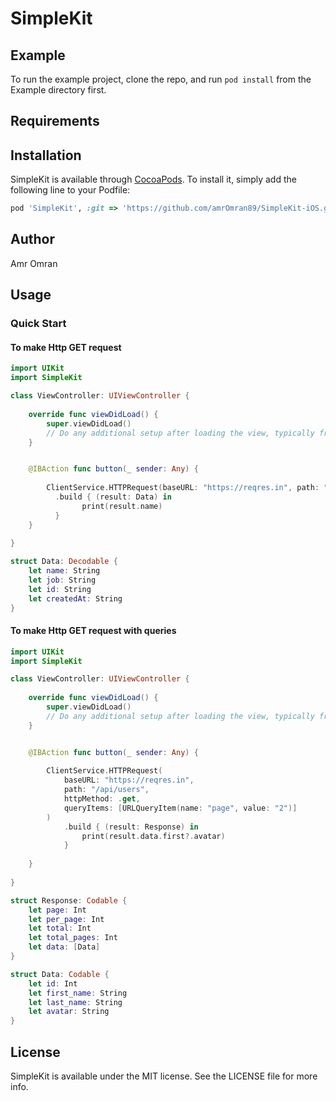 # SimpleKit


## Example

To run the example project, clone the repo, and run `pod install` from the Example directory first.

## Requirements

## Installation

SimpleKit is available through [CocoaPods](https://cocoapods.org). To install
it, simply add the following line to your Podfile:

```ruby
pod 'SimpleKit', :git => 'https://github.com/amrOmran89/SimpleKit-iOS.git'
```

## Author

Amr Omran

## Usage

### Quick Start

#### To make Http GET request
```swift
import UIKit
import SimpleKit

class ViewController: UIViewController {
    
    override func viewDidLoad() {
        super.viewDidLoad()
        // Do any additional setup after loading the view, typically from a nib.
    }


    @IBAction func button(_ sender: Any) {
        
        ClientService.HTTPRequest(baseURL: "https://reqres.in", path: "/api/users", httpMethod: .get)
          .build { (result: Data) in
                print(result.name)
          }
    }
    
}

struct Data: Decodable {
    let name: String
    let job: String
    let id: String
    let createdAt: String
}

```


#### To make Http GET request with queries
```swift
import UIKit
import SimpleKit

class ViewController: UIViewController {
    
    override func viewDidLoad() {
        super.viewDidLoad()
        // Do any additional setup after loading the view, typically from a nib.
    }


    @IBAction func button(_ sender: Any) {
        
        ClientService.HTTPRequest(
            baseURL: "https://reqres.in",
            path: "/api/users",
            httpMethod: .get,
            queryItems: [URLQueryItem(name: "page", value: "2")]
        )
            .build { (result: Response) in
                print(result.data.first?.avatar)
            }
        
    }
    
}

struct Response: Codable {
    let page: Int
    let per_page: Int
    let total: Int
    let total_pages: Int
    let data: [Data]
}

struct Data: Codable {
    let id: Int
    let first_name: String
    let last_name: String
    let avatar: String
}

```

## License

SimpleKit is available under the MIT license. See the LICENSE file for more info.
